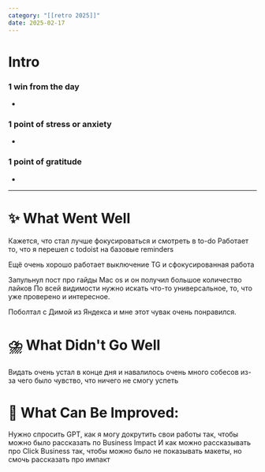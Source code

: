 ```yaml
---
category: "[[retro 2025]]"
date: 2025-02-17
---
```


# Intro
### 1 win from the day
- 
### 1 point of stress or anxiety
- 
### 1 point of gratitude
- 
---
# **✨ What Went Well**

Кажется, что стал лучше фокусироваться и смотреть в to-do
Работает то, что я перешел с todoist на базовые reminders 

Ещё очень хорошо работает выключение TG и сфокусированная работа 

Запульнул пост про гайды Mac os и он получил большое количество лайков 
По всей видимости нужно искать что-то универсальное, то, что уже проверено и интересное. 

Поболтал с Димой из Яндекса и мне этот чувак очень понравился. 

#  **⛈️ What Didn't Go Well**
Видать очень устал в конце дня и навалилось очень много собесов из-за чего было чувство, что ничего не смогу успеть




# **💫 What Can Be Improved**:

Нужно спросить GPT, как я могу докрутить свои работы так, чтобы можно было рассказать по Business Impact
И как можно рассказывать про Click Business так, чтобы можно было не показывать макеты, но смочь рассказать про импакт


